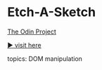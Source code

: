 # Etch-A-Sketch
[The Odin Project](https://www.theodinproject.com/)

[:arrow_forward: visit here](https://andrij-kolomijec.github.io/Etch-A-Sketch/)

topics: DOM manipulation